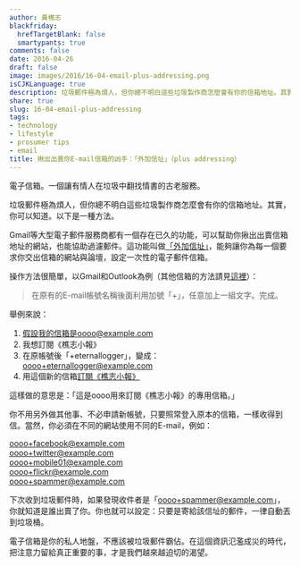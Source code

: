 ```yaml
---
author: 黃樵志
blackfriday:
  hrefTargetBlank: false
  smartypants: true
comments: false
date: 2016-04-26
draft: false
image: images/2016/16-04-email-plus-addressing.png
isCJKLanguage: true
description: 垃圾郵件極為煩人，但你總不明白這些垃圾製作商怎麼會有你的信箱地址。其實，你可以知道。
share: true
slug: 16-04-email-plus-addressing
tags:
- technology
- lifestyle
- prosumer tips
- email
title: 揪出出賣你E-mail信箱的凶手：「外加信址」（plus addressing）
---
```


電子信箱。一個讓有情人在垃圾中翻找情書的古老服務。

垃圾郵件極為煩人，但你總不明白這些垃圾製作商怎麼會有你的信箱地址。其實，你可以知道。以下是一種方法。

<!--more-->

Gmail等大型電子郵件服務商都有一個存在已久的功能，可以幫助你揪出出賣信箱地址的網站，也能協助過濾郵件。這功能叫做[「外加信址」](http://en.wikipedia.org/wiki/Plus_addressing)，能夠讓你為每一個要求你交出信箱的網站與論壇，設定一次性的電子郵件信箱。

操作方法很簡單，以Gmail和Outlook為例（其他信箱的方法請見[這裡](http://en.wikipedia.org/wiki/Plus_addressing)）：

> 在原有的E-mail帳號名稱後面利用加號「+」，任意加上一組文字。完成。

舉例來說：

1. 假設我的信箱是oooo@example.com
2. 我想訂閱《樵志小報》
3. 在原帳號後「+eternallogger」，變成：
	oooo+eternallogger@example.com
4. 用這個新的信箱[訂閱《樵志小報》](https://eepurl.com/cL7-kT)

這樣做的意思是：「這是oooo用來訂閱《樵志小報》的專用信箱。」

你不用另外做其他事、不必申請新帳號，只要照常登入原本的信箱，一樣收得到信。當然，你必須在不同的網站使用不同的E-mail，例如：

oooo+facebook@example.com  
oooo+twitter@example.com  
oooo+mobile01@example.com  
oooo+flickr@example.com  
oooo+spammer@example.com

下次收到垃圾郵件時，如果發現收件者是「oooo+spammer@example.com」，你就知道是誰出賣了你。你也就可以設定：只要是寄給該信址的郵件，一律自動丟到垃圾桶。

電子信箱是你的私人地盤，不應該被垃圾郵件霸佔。在這個資訊氾濫成災的時代，把注意力留給真正重要的事，才是我們越來越迫切的渴望。